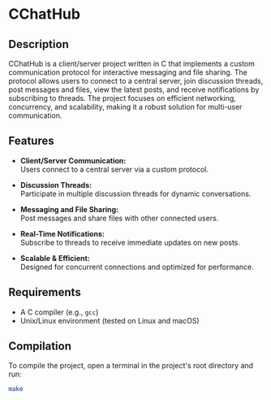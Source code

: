 # CChatHub

## Description

CChatHub is a client/server project written in C that implements a custom communication protocol for interactive messaging and file sharing. The protocol allows users to connect to a central server, join discussion threads, post messages and files, view the latest posts, and receive notifications by subscribing to threads. The project focuses on efficient networking, concurrency, and scalability, making it a robust solution for multi-user communication.

## Features

- **Client/Server Communication:**  
  Users connect to a central server via a custom protocol.
  
- **Discussion Threads:**  
  Participate in multiple discussion threads for dynamic conversations.
  
- **Messaging and File Sharing:**  
  Post messages and share files with other connected users.
  
- **Real-Time Notifications:**  
  Subscribe to threads to receive immediate updates on new posts.
  
- **Scalable & Efficient:**  
  Designed for concurrent connections and optimized for performance.

## Requirements

- A C compiler (e.g., `gcc`)
- Unix/Linux environment (tested on Linux and macOS)

## Compilation

To compile the project, open a terminal in the project's root directory and run:

```bash
make